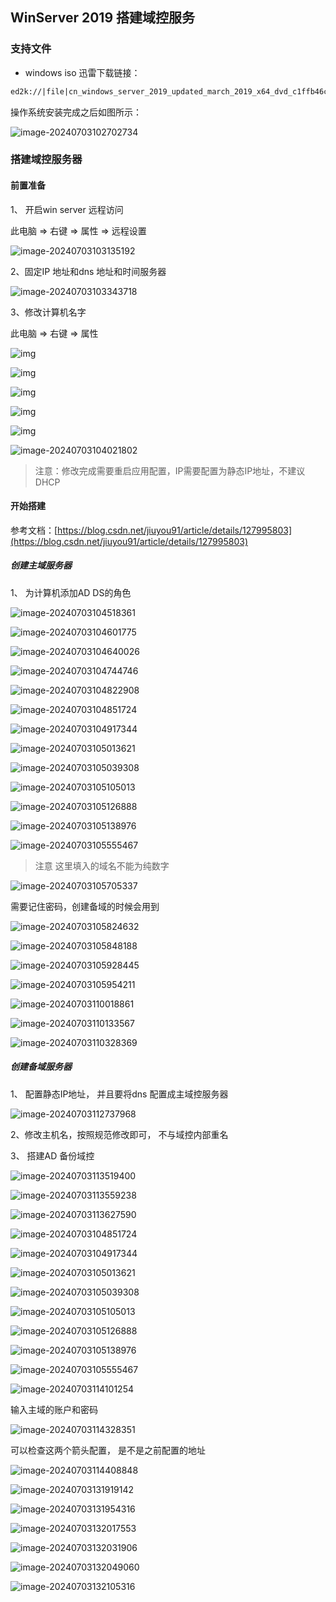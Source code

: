 ## WinServer 2019 搭建域控服务

### 支持文件

- windows iso 迅雷下载链接： 

```tex
ed2k://|file|cn_windows_server_2019_updated_march_2019_x64_dvd_c1ffb46c.iso|5347280896|49FCF8C558517608537E0396854560D6|/ed2k://|file|cn_windows_server_2019_updated_march_2019_x64_dvd_c1ffb46c.iso|5347280896|49FCF8C558517608537E0396854560D6|/
```

操作系统安装完成之后如图所示：

![image-20240703102702734](01_域控服务器选型搭建.assets/image-20240703102702734.png)

### 搭建域控服务器

#### 前置准备

1、 开启win server 远程访问

此电脑  =>   右键 => 属性 => 远程设置 

![image-20240703103135192](01_域控服务器选型搭建.assets/image-20240703103135192.png)

2、固定IP 地址和dns 地址和时间服务器

![image-20240703103343718](01_域控服务器选型搭建.assets/image-20240703103343718.png)

3、修改计算机名字

此电脑  =>   右键 => 属性

![img](01_域控服务器选型搭建.assets/ff6f6db4563f4afe8be1203ee0e7b27b.png)

![img](01_域控服务器选型搭建.assets/f148a5a6f9bd48b099be4bf4932b2393.png)

![img](01_域控服务器选型搭建.assets/d590aa42963b45e0bec79f3b50e71c6b.png) 

![img](01_域控服务器选型搭建.assets/7720d6ce6df04a86b4db5ca48d5fabb2.png)

![img](01_域控服务器选型搭建.assets/09590ee9487f47bd923b226f53e94e57.png)

![image-20240703104021802](01_域控服务器选型搭建.assets/image-20240703104021802.png)

>注意：修改完成需要重启应用配置，IP需要配置为静态IP地址，不建议DHCP

#### 开始搭建



参考文档：[https://blog.csdn.net/jiuyou91/article/details/127995803](https://blog.csdn.net/jiuyou91/article/details/127995803)

##### 创建主域服务器

1、 为计算机添加AD DS的角色

![image-20240703104518361](01_域控服务器选型搭建.assets/image-20240703104518361.png)

![image-20240703104601775](01_域控服务器选型搭建.assets/image-20240703104601775.png)

![image-20240703104640026](01_域控服务器选型搭建.assets/image-20240703104640026.png)



![image-20240703104744746](01_域控服务器选型搭建.assets/image-20240703104744746.png)

![image-20240703104822908](01_域控服务器选型搭建.assets/image-20240703104822908.png)

![image-20240703104851724](01_域控服务器选型搭建.assets/image-20240703104851724.png)

![image-20240703104917344](01_域控服务器选型搭建.assets/image-20240703104917344.png)

![image-20240703105013621](01_域控服务器选型搭建.assets/image-20240703105013621.png)

![image-20240703105039308](01_域控服务器选型搭建.assets/image-20240703105039308.png)

![image-20240703105105013](01_域控服务器选型搭建.assets/image-20240703105105013.png)

![image-20240703105126888](01_域控服务器选型搭建.assets/image-20240703105126888.png)

![image-20240703105138976](01_域控服务器选型搭建.assets/image-20240703105138976.png)

![image-20240703105555467](01_域控服务器选型搭建.assets/image-20240703105555467.png)

>  注意 这里填入的域名不能为纯数字

![image-20240703105705337](01_域控服务器选型搭建.assets/image-20240703105705337.png)

需要记住密码，创建备域的时候会用到

![image-20240703105824632](01_域控服务器选型搭建.assets/image-20240703105824632.png)

![image-20240703105848188](01_域控服务器选型搭建.assets/image-20240703105848188.png)

![image-20240703105928445](01_域控服务器选型搭建.assets/image-20240703105928445.png)

![image-20240703105954211](01_域控服务器选型搭建.assets/image-20240703105954211.png)

![image-20240703110018861](01_域控服务器选型搭建.assets/image-20240703110018861.png)

![image-20240703110133567](01_域控服务器选型搭建.assets/image-20240703110133567.png)

![image-20240703110328369](01_域控服务器选型搭建.assets/image-20240703110328369.png)

##### 创建备域服务器

1、 配置静态IP地址， 并且要将dns 配置成主域控服务器

![image-20240703112737968](01_域控服务器选型搭建.assets/image-20240703112737968.png)

2、修改主机名，按照规范修改即可， 不与域控内部重名

3、 搭建AD 备份域控

![image-20240703113519400](01_域控服务器选型搭建.assets/image-20240703113519400.png)

![image-20240703113559238](01_域控服务器选型搭建.assets/image-20240703113559238.png)

![image-20240703113627590](01_域控服务器选型搭建.assets/image-20240703113627590.png)





![image-20240703104851724](01_域控服务器选型搭建.assets/image-20240703104851724.png)

![image-20240703104917344](01_域控服务器选型搭建.assets/image-20240703104917344.png)

![image-20240703105013621](01_域控服务器选型搭建.assets/image-20240703105013621.png)

![image-20240703105039308](01_域控服务器选型搭建.assets/image-20240703105039308.png)

![image-20240703105105013](01_域控服务器选型搭建.assets/image-20240703105105013.png)

![image-20240703105126888](01_域控服务器选型搭建.assets/image-20240703105126888.png)

![image-20240703105138976](01_域控服务器选型搭建.assets/image-20240703105138976.png)

![image-20240703105555467](01_域控服务器选型搭建.assets/image-20240703105555467.png)

![image-20240703114101254](01_域控服务器选型搭建.assets/image-20240703114101254.png)

输入主域的账户和密码

![image-20240703114328351](01_域控服务器选型搭建.assets/image-20240703114328351.png)

可以检查这两个箭头配置， 是不是之前配置的地址

![image-20240703114408848](01_域控服务器选型搭建.assets/image-20240703114408848.png)

![image-20240703131919142](01_域控服务器选型搭建.assets/image-20240703131919142.png)

![image-20240703131954316](01_域控服务器选型搭建.assets/image-20240703131954316.png)

![image-20240703132017553](01_域控服务器选型搭建.assets/image-20240703132017553.png)

![image-20240703132031906](01_域控服务器选型搭建.assets/image-20240703132031906.png)

![image-20240703132049060](01_域控服务器选型搭建.assets/image-20240703132049060.png)

![image-20240703132105316](01_域控服务器选型搭建.assets/image-20240703132105316.png)